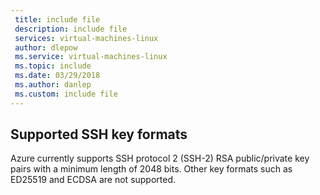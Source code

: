 ```yaml
---
 title: include file
 description: include file
 services: virtual-machines-linux
 author: dlepow
 ms.service: virtual-machines-linux
 ms.topic: include
 ms.date: 03/29/2018
 ms.author: danlep
 ms.custom: include file
---
```


## Supported SSH key formats

Azure currently supports SSH protocol 2 (SSH-2) RSA public/private key pairs with a minimum length of 2048 bits. Other key formats such as ED25519 and ECDSA are not supported. 
